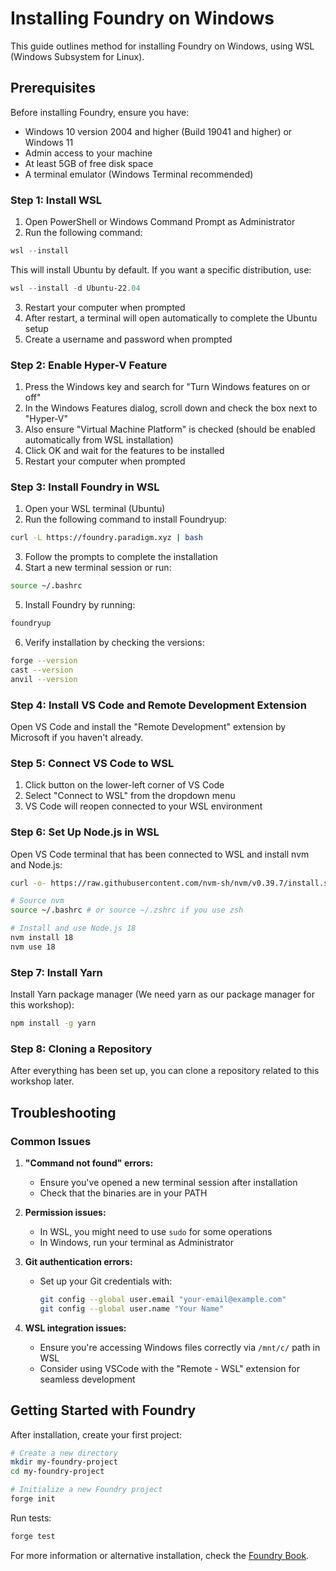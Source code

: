 # Installing Foundry on Windows

This guide outlines method for installing Foundry on Windows, using WSL (Windows Subsystem for Linux).

## Prerequisites

Before installing Foundry, ensure you have:

- Windows 10 version 2004 and higher (Build 19041 and higher) or Windows 11
- Admin access to your machine
- At least 5GB of free disk space
- A terminal emulator (Windows Terminal recommended)

### Step 1: Install WSL

1. Open PowerShell or Windows Command Prompt as Administrator
2. Run the following command:

```powershell
wsl --install
```

This will install Ubuntu by default. If you want a specific distribution, use:

```powershell
wsl --install -d Ubuntu-22.04
```

3. Restart your computer when prompted
4. After restart, a terminal will open automatically to complete the Ubuntu setup
5. Create a username and password when prompted

### Step 2: Enable Hyper-V Feature

1. Press the Windows key and search for "Turn Windows features on or off"
2. In the Windows Features dialog, scroll down and check the box next to "Hyper-V"
3. Also ensure "Virtual Machine Platform" is checked (should be enabled automatically from WSL installation)
4. Click OK and wait for the features to be installed
5. Restart your computer when prompted

### Step 3: Install Foundry in WSL

1. Open your WSL terminal (Ubuntu)
2. Run the following command to install Foundryup:

```bash
curl -L https://foundry.paradigm.xyz | bash
```

3. Follow the prompts to complete the installation
4. Start a new terminal session or run:

```bash
source ~/.bashrc
```

5. Install Foundry by running:

```bash
foundryup
```

6. Verify installation by checking the versions:

```bash
forge --version
cast --version
anvil --version
```

### Step 4: Install VS Code and Remote Development Extension

Open VS Code and install the "Remote Development" extension by Microsoft if you haven't already.

### Step 5: Connect VS Code to WSL

1. Click button on the lower-left corner of VS Code
2. Select "Connect to WSL" from the dropdown menu
3. VS Code will reopen connected to your WSL environment

### Step 6: Set Up Node.js in WSL

Open VS Code terminal that has been connected to WSL and install nvm and Node.js:

```bash
curl -o- https://raw.githubusercontent.com/nvm-sh/nvm/v0.39.7/install.sh | bash

# Source nvm
source ~/.bashrc # or source ~/.zshrc if you use zsh

# Install and use Node.js 18
nvm install 18
nvm use 18
```

### Step 7: Install Yarn

Install Yarn package manager (We need yarn as our package manager for this workshop):

```bash
npm install -g yarn
```

### Step 8: Cloning a Repository

After everything has been set up, you can clone a repository related to this workshop later.

## Troubleshooting

### Common Issues

1. **"Command not found" errors:**

   - Ensure you've opened a new terminal session after installation
   - Check that the binaries are in your PATH

2. **Permission issues:**

   - In WSL, you might need to use `sudo` for some operations
   - In Windows, run your terminal as Administrator

3. **Git authentication errors:**

   - Set up your Git credentials with:
     ```bash
     git config --global user.email "your-email@example.com"
     git config --global user.name "Your Name"
     ```

4. **WSL integration issues:**
   - Ensure you're accessing Windows files correctly via `/mnt/c/` path in WSL
   - Consider using VSCode with the "Remote - WSL" extension for seamless development

## Getting Started with Foundry

After installation, create your first project:

```bash
# Create a new directory
mkdir my-foundry-project
cd my-foundry-project

# Initialize a new Foundry project
forge init
```

Run tests:

```bash
forge test
```

For more information or alternative installation, check the [Foundry Book](https://book.getfoundry.sh/).
